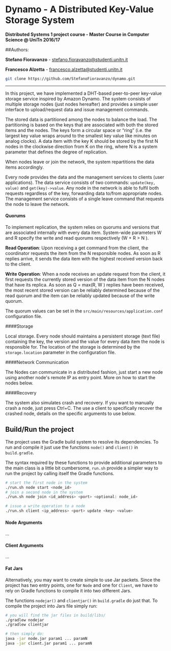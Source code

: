 # Dynamo - A Distributed Key-Value Storage System

**Distributed Systems 1 project course - Master Course in Computer Science @ UniTn  2016/17**

##Authors:

**Stefano Fioravanzo** - stefano.fioravanzo@studenti.unitn.it

**Francesco Alzetta** - francesco.alzetta@studenti.unitn.it

```bash
git clone https://github.com/StefanoFioravanzo/dynamo.git
```

---

In this project, we have implemented a DHT-based peer-to-peer key-value storage service inspired by Amazon Dynamo. The system consists of multiple storage nodes (just nodes hereafter) and provides a simple user interface to upload/request data and issue management commands.
The stored data is partitioned among the nodes to balance the load. The partitioning is based on the keys that are associated with both the stored items and the nodes. The keys form a circular space or “ring” (i.e. the largest key value wraps around to the smallest key value like minutes on analog clocks). A data item with the key K should be stored by the first N nodes in the clockwise direction from K on the ring, where N is a system parameter that defines the degree of replication.
When nodes leave or join the network, the system repartitions the data items accordingly.

Every node provides the data and the management services to clients (user applications). The data service consists of two commands: `update(key, value)` and `get(key)->value`. Any node in the network is able to fulfil both requests regardless of the key, forwarding data to/from appropriate nodes. The management service consists of a single leave command that requests the node to leave the network.

#### Quorums

To implement replication, the system relies on quorums and versions that are associated internally with every data item. System-wide parameters W and R specify the write and read quorums respectively (W + R > N ).

**Read Operation**: Upon receiving a get command from the client, the coordinator requests the item from the N responsible nodes. As soon as R replies arrive, it sends the data item with the highest received version back to the client.

**Write Operation**: When a node receives an update request from the client, it first requests the currently stored version of the data item from the N nodes that have its replica. As soon as Q = max(R, W ) replies have been received, the most recent stored version can be reliably determined because of the read quorum and the item can be reliably updated because of the write quorum.

The quorum values can be set in the `src/main/resources/application.conf` configuration file.

####Storage

Local storage. Every node should maintains a persistent storage (text file) containing the key, the version and the value for every data item the node is responsible for. The location of the storage is determined by the `storage.location` parameter in the configuration file.

####Network Communication

The Nodes can communicate in a distributed fashion, just start a new node using another node's remote IP as entry point. More on how to start the nodes below.

####Recovery

The system also simulates crash and recovery. If you want to manually crash a node, just press Ctrl+C. The use a client to specifically recover the crashed node, details on the specific arguments to use below.

## Build/Run the project

The project uses the Gradle build system to resolve its dependencies. To run and compile it just use the functions `node()` and `client()` in `build.gradle`.

The syntax required by these functions to provide additional parameters to the main class is a little bit cumbersome, `run.sh` provide a simpler way to run the project by calling itself the Gradle functions.

```bash
# start the first node in the system
./run.sh node start <node_id>
# join a second node in the system
./run.sh node join <id_address> <port> <optional: node_id>

# issue a write operation to a node
./run.sh client <ip_address> <port> update <key> <value>
```

#### Node Arguments

...

#### Client Arguments

...

#### Fat Jars

Alternatively, you may want to create simple to use Jar packets. Since the project has two entry points, one for `Node` and one for `Client`, we have to rely on Gradle functions to compile it into two different Jars.

The functions `nodejar()` and `clientjar()` in `build.gradle` do just that. To compile the project into Jars file simply run:

```bash
# you will find the jar files in build/libs/
./gradlew nodejar
./gradlew clientjar

# then simply do:
java -jar node.jar param1 ... paramN
java -jar client.jar param1 ... paramN

```